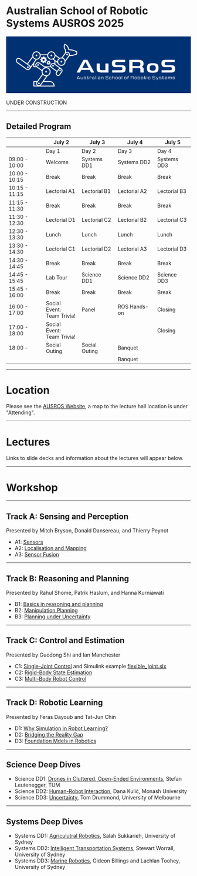# Australian School of Robotic Systems AUSROS 2025

![logo](/Pics/AUSROS_Logo.med.jpg)

UNDER CONSTRUCTION

---
## Detailed Program

|               | July 2        | July 3        | July 4        | July 5       |
| ------------- | ------------- | ------------- | ------------- | ------------ |
|               | Day 1         | Day 2         | Day 3         | Day 4        |
| 09:00 - 10:00 | Welcome       | Systems DD1   | Systems DD2   | Systems DD3  |
| 10:00 - 10:15 | Break         | Break         | Break         | Break        |
| 10:15 - 11:15 | Lectorial A1  | Lectorial B1  | Lectorial A2  | Lectorial B3 |
| 11:15 - 11:30 | Break         | Break         | Break         | Break        |
| 11:30 - 12:30 | Lectorial D1  | Lectorial C2  | Lectorial B2  | Lectorial C3 |
| 12:30 - 13:30 | Lunch         | Lunch         | Lunch         | Lunch        |
| 13:30 - 14:30 | Lectorial C1  | Lectorial D2  | Lectorial A3  | Lectorial D3 |
| 14:30 - 14:45 | Break         | Break         | Break         | Break        |
| 14:45 - 15:45 | Lab Tour      | Science DD1   | Science DD2   | Science DD3  |
| 15:45 - 16:00 | Break         | Break         | Break         | Break        |
| 16:00 - 17:00 | Social Event:<br> Team Trivia!| Panel         | ROS Hands-on | Closing      |
| 17:00 - 18:00 | Social Event:<br> Team Trivia!|               |              | Closing      |
| 18:00 -       | Social Outing | Social Outing | Banquet       |              |
|               |               |               | Banquet       |              |

---
# Location

Please see the [AUSROS Website](https://ariamhub.com/event/ausros/), a map to the lecture hall location is under "Attending".

---
# Lectures

Links to slide decks and information about the lectures will appear below.

---
# Workshop


---
## Track A: Sensing and Perception
Presented by Mitch Bryson, Donald Dansereau, and Thierry Peynot

* A1: [Sensors](SensingAndPerception/LecA1-Sensors.pdf)
* A2: [Localisation and Mapping](SensingAndPerception/AUSROS_localmapping_2024_slides.pdf)
* A3: [Sensor Fusion](SensingAndPerception/LecA3-SensorFusion.pdf)

---
## Track B: Reasoning and Planning
Presented by Rahul Shome, Patrik Haslum, and Hanna Kurniawati

* B1: [Basics in reasoning and planning](ReasoningAndPlanning/B1.pdf)
* B2: [Manipulation Planning](ReasoningAndPlanning/B2.pdf)
* B3: [Planning under Uncertainty](ReasoningAndPlanning/B3.pdf)


---
## Track C: Control and Estimation
Presented by Guodong Shi and Ian Manchester

* C1: [Single-Joint Control](ControlAndEstimation/LecC1-Control.pdf) and Simulink example [flexible_joint.slx](ControlAndEstimation/flexible_joint.slx)
* C2: [Rigid-Body State Estimation](ControlAndEstimation/LecC2-Estimation.pdf)
* C3: [Multi-Body Robot Control](ControlAndEstimation/LecC3-MultiBody.pdf)

---
## Track D: Robotic Learning
Presented by Feras Dayoub and Tat-Jun Chin

* D1: [Why Simulation in Robot Learning?](RoboticLearning/D1.pdf)
* D2: [Bridging the Reality Gap](RoboticLearning/D2.pdf)
* D3: [Foundation Mdels in Robotics](RoboticLearning/D3.pdf)

---
## Science Deep Dives

* Science DD1: [Drones in Cluttered, Open-Ended Environments](ScienceDeepDives/DD1-StefanLeutenegger-Drones.pdf), Stefan Leutenegger, TUM
* Science DD2: [Human-Robot Interaction](ScienceDeepDives/DD2-DanaKulic-HumanRobotInteraction.pdf), Dana Kulić, Monash University
* Science DD3: [Uncertainty](ScienceDeepDives/DD3-TomDrummond-Uncertainty.pdf), Tom Drummond, University of Melbourne

---
## Systems Deep Dives

* Systems DD1: [Agriculutral Robotics](SystemsDeepDives/DD1-SalahSukkarieh-Agriculture.pdf), Salah Sukkarieh, University of Sydney 
* Systems DD2: [Intelligent Transportation Systems](SystemsDeepDives/DD2-StewartWorrall-IntelligentTransportSystems.pdf), Stewart Worrall, University of Sydney 
* Systems DD3: [Marine Robotics](SystemsDeepDives/DD3-TooheyAndBillings-Marine.pdf), Gideon Billings and Lachlan Toohey, University of Sydney
